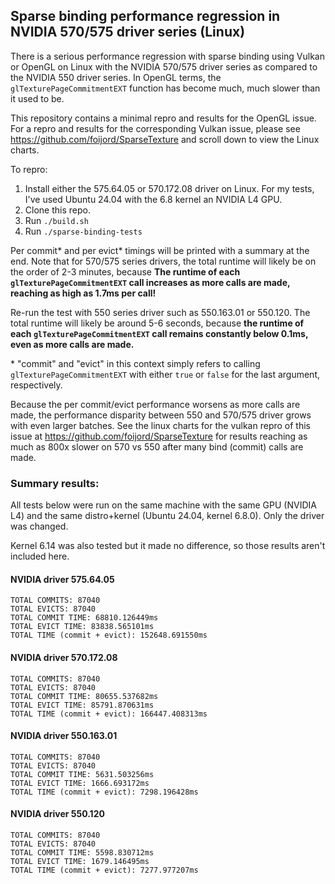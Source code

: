 ## Sparse binding performance regression in NVIDIA 570/575 driver series (Linux)

There is a serious performance regression with sparse binding using Vulkan or OpenGL on Linux with the NVIDIA 570/575 driver series as compared to the NVIDIA 550 driver series. In OpenGL terms, the `glTexturePageCommitmentEXT` function has become much, much slower than it used to be.

This repository contains a minimal repro and results for the OpenGL issue. For a repro and results for the corresponding Vulkan issue, please see https://github.com/foijord/SparseTexture and scroll down to view the Linux charts.

To repro:
1. Install either the 575.64.05 or 570.172.08 driver on Linux. For my tests, I've used Ubuntu 24.04 with the 6.8 kernel an NVIDIA L4 GPU.
2. Clone this repo.
3. Run `./build.sh`
4. Run `./sparse-binding-tests`

Per commit\* and per evict\* timings will be printed with a summary at the end. Note that for 570/575 series drivers, the total runtime will likely be on the order of 2-3 minutes, because **The runtime of each `glTexturePageCommitmentEXT` call increases as more calls are made, reaching as high as 1.7ms per call!**

Re-run the test with 550 series driver such as 550.163.01 or 550.120. The total runtime will likely be around 5-6 seconds, because **the runtime of each `glTexturePageCommitmentEXT` call remains constantly below 0.1ms, even as more calls are made.**

\* "commit" and "evict" in this context simply refers to calling `glTexturePageCommitmentEXT` with either `true` or `false` for the last argument, respectively.

Because the per commit/evict performance worsens as more calls are made, the performance disparity between 550 and 570/575 driver grows with even larger batches. See the linux charts for the vulkan repro of this issue at https://github.com/foijord/SparseTexture for results reaching as much as 800x slower on 570 vs 550 after many bind (commit) calls are made.

### Summary results:

All tests below were run on the same machine with the same GPU (NVIDIA L4) and the same distro+kernel (Ubuntu 24.04, kernel 6.8.0). Only the driver was changed.

Kernel 6.14 was also tested but it made no difference, so those results aren't included here.

#### NVIDIA driver 575.64.05
```
TOTAL COMMITS: 87040
TOTAL EVICTS: 87040
TOTAL COMMIT TIME: 68810.126449ms
TOTAL EVICT TIME: 83838.565101ms
TOTAL TIME (commit + evict): 152648.691550ms
```

#### NVIDIA driver 570.172.08
```
TOTAL COMMITS: 87040
TOTAL EVICTS: 87040
TOTAL COMMIT TIME: 80655.537682ms
TOTAL EVICT TIME: 85791.870631ms
TOTAL TIME (commit + evict): 166447.408313ms
```

#### NVIDIA driver 550.163.01
```
TOTAL COMMITS: 87040
TOTAL EVICTS: 87040
TOTAL COMMIT TIME: 5631.503256ms
TOTAL EVICT TIME: 1666.693172ms
TOTAL TIME (commit + evict): 7298.196428ms
```

#### NVIDIA driver 550.120
```
TOTAL COMMITS: 87040
TOTAL EVICTS: 87040
TOTAL COMMIT TIME: 5598.830712ms
TOTAL EVICT TIME: 1679.146495ms
TOTAL TIME (commit + evict): 7277.977207ms
```


